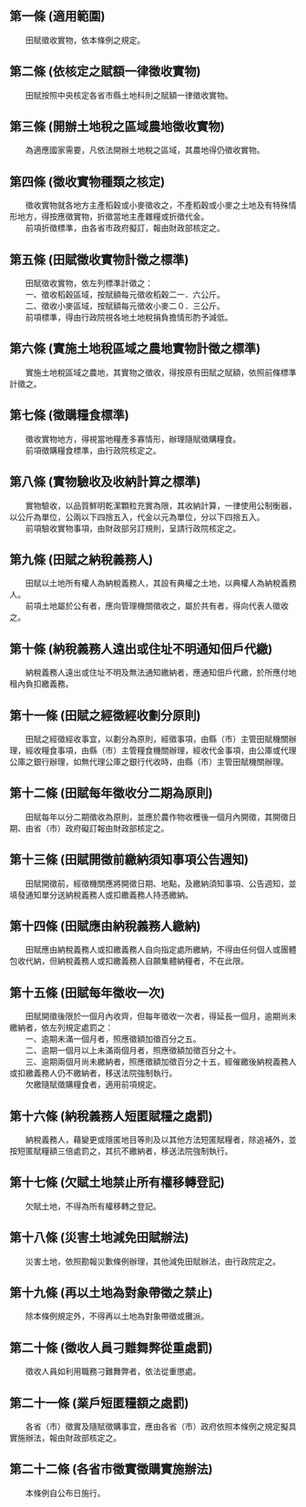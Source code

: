 第一條 (適用範圍)
-----------------
　　田賦徵收實物，依本條例之規定。  


第二條 (依核定之賦額一律徵收實物)
---------------------------------
　　田賦按照中央核定各省市縣土地科則之賦額一律徵收實物。  


第三條 (開辦土地稅之區域農地徵收實物)
-------------------------------------
　　為適應國家需要，凡依法開辦土地稅之區域，其農地得仍徵收實物。  


第四條 (徵收實物種類之核定)
---------------------------
　　徵收實物就各地方主產稻穀或小麥徵收之，不產稻穀或小麥之土地及有特殊情形地方，得按應徵實物，折徵當地主產雜糧或折徵代金。  
　　前項折徵標準，由各省市政府擬訂，報由財政部核定之。  


第五條 (田賦徵收實物計徵之標準)
-------------------------------
　　田賦徵收實物，依左列標準計徵之：  
　　一、徵收稻穀區域，按賦額每元徵收稻穀二一．六公斤。  
　　二、徵收小麥區域，按賦額每元徵收小麥二０．三公斤。  
　　前項標準，得由行政院視各地土地稅捐負擔情形酌予減低。  


第六條 (實施土地稅區域之農地實物計徵之標準)
-------------------------------------------
　　實施土地稅區域之農地，其實物之徵收，得按原有田賦之賦額，依照前條標準計徵之。  


第七條 (徵購糧食標準)
---------------------
　　徵收實物地方，得視當地糧產多寡情形，辦理隨賦徵購糧食。  
　　前項徵購糧食標準，由行政院核定之。  


第八條 (實物驗收及收納計算之標準)
---------------------------------
　　實物驗收，以品質鮮明乾潔顆粒充實為限，其收納計算，一律使用公制衡器，以公斤為單位，公兩以下四捨五入，代金以元為單位，分以下四捨五入。  
　　前項驗收實物事項，由財政部另訂規則，呈請行政院核定之。  


第九條 (田賦之納稅義務人)
-------------------------
　　田賦以土地所有權人為納稅義務人，其設有典權之土地，以典權人為納稅義務人。  
　　前項土地屬於公有者，應向管理機關徵收之，屬於共有者，得向代表人徵收之。  


第十條 (納稅義務人遠出或住址不明通知佃戶代繳)
---------------------------------------------
　　納稅義務人遠出或住址不明及無法通知繳納者，應通知佃戶代繳，於所應付地租內負扣繳義務。  


第十一條 (田賦之經徵經收劃分原則)
---------------------------------
　　田賦之經徵經收事宜，以劃分為原則，經徵事項，由縣（市）主管田賦機關辦理，經收糧食事項，由縣（市）主管糧食機關辦理，經收代金事項，由公庫或代理公庫之銀行辦理，如無代理公庫之銀行代收時，由縣（市）主管田賦機關辦理。  


第十二條 (田賦每年徵收分二期為原則)
-----------------------------------
　　田賦每年以分二期徵收為原則，並應於農作物收穫後一個月內開徵，其開徵日期、由省（市）政府礙訂報由財政部核定之。  


第十三條 (田賦開徵前繳納須知事項公告週知)
-----------------------------------------
　　田賦開徵前，經徵機關應將開徵日期、地點，及繳納須知事項、公告週知，並填發通知單分送納稅義務人或扣繳義務人持憑繳納。  


第十四條 (田賦應由納稅義務人繳納)
---------------------------------
　　田賦應由納稅義務人或扣繳義務人自向指定處所繳納，不得由任何個人或團體包收代納，但納稅義務人或扣繳義務人自願集體納糧者，不在此限。  


第十五條 (田賦每年徵收一次)
---------------------------
　　田賦開徵後限於一個月內收齊，但每年徵收一次者，得延長一個月，逾期尚未繳納者，依左列規定處罰之：  
　　一、逾期未滿一個月者，照應徵額加徵百分之五。  
　　二、逾期一個月以上未滿兩個月者，照應徵額加徵百分之十。  
　　三、逾期兩個月尚未繳納者，照應徵額加徵百分之十五，經催繳後納稅義務人或扣繳義務人仍不繳納者，移送法院強制執行。  
　　欠繳隨賦徵購糧食者，適用前項規定。  


第十六條 (納稅義務人短匿賦糧之處罰)
-----------------------------------
　　納稅義務人，藉變更或隱匿地目等則及以其他方法短匿賦糧者，除追補外，並按短匿賦糧額三倍處罰之，其抗不繳納者，移送法院強制執行。  


第十七條 (欠賦土地禁止所有權移轉登記)
-------------------------------------
　　欠賦土地，不得為所有權移轉之登記。  


第十八條 (災害土地減免田賦辦法)
-------------------------------
　　災害土地，依照勘報災歉條例辦理，其他減免田賦辦法，由行政院定之。  


第十九條 (再以土地為對象帶徵之禁止)
-----------------------------------
　　除本條例規定外，不得再以土地為對象帶徵或攤派。  


第二十條 (徵收人員刁難舞弊從重處罰)
-----------------------------------
　　徵收人員如利用職務刁難舞弊者，依法從重懲處。  


第二十一條 (業戶短匿糧額之處罰)
-------------------------------
　　各省（市）徵實及隨賦徵購事宜，應由各省（市）政府依照本條例之規定擬具實施辦法，報由財政部核定之。  


第二十二條 (各省市徵實徵購實施辦法)
-----------------------------------
　　本條例自公布日施行。